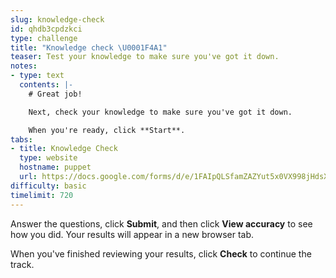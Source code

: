 ```yaml
---
slug: knowledge-check
id: qhdb3cpdzkci
type: challenge
title: "Knowledge check \U0001F4A1"
teaser: Test your knowledge to make sure you've got it down.
notes:
- type: text
  contents: |-
    # Great job!

    Next, check your knowledge to make sure you've got it down.

    When you're ready, click **Start**.
tabs:
- title: Knowledge Check
  type: website
  hostname: puppet
  url: https://docs.google.com/forms/d/e/1FAIpQLSfamZAZYut5x0VX998jHdsXSzS3fX9IAYq_e9AiRSpXr6O80g/viewform?embedded=true
difficulty: basic
timelimit: 720
---
```

Answer the questions, click **Submit**, and then click **View accuracy** to see how you did. Your results will appear in a new browser tab.

When you've finished reviewing your results, click **Check** to continue the track.